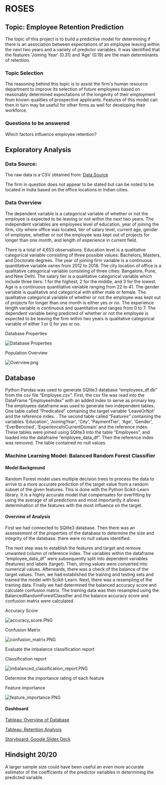 # ROSES

## Topic:  Employee Retention Prediction

The topic of this project is to build a predictive model for determining if there is an association between expectations of an employee leaving within the next two years and a variety of predictor variables. It was identified that the features 'Joining Year' (0.31) and ‘Age’ (0.19) are the main determinants of retention. 


### Topic Selection

The reasoning behind this topic is to assist the firm's human resource department to improve its selection of future employees based on reasonably determined expectations of the longevity of their employment from known qualities of prospective applicants. Features of this model can then in turn may be useful for other firms as well for developing their workforce.

### Questions to be answered 

Which factors influence employee retention? 

## Exploratory Analysis

### Data Source:

The raw data is a CSV obtained from: 
[Data Source](https://www.kaggle.com/datasets/tejashvi14/employee-future-prediction)

The firm in question does not appear to be stated but can be noted to be located in India based on the office locations in Indian cities.

### Data Overview

The dependent variable is a categorical variable of whether or not the employee is expected to be leaving or not within the next two years. The independent variables are employees level of education, year of joining the firm, city where office was located, tier of salary level, current age, gender of employee, whether or not the employee was kept out of projects for longer than one month, and length of experience in current field.

There is a total of 4,653 observations. Education level is a qualitative categorical variable consisting of three possible values: Bachelors, Masters, and Doctorate degrees. The year of joining firm variable is a continuous quantitative variable varies from 2012 to 2018. The city location of office is a qualitative categorical variable consisting of three cities: Bangalore, Pune, and New Delhi. The salary tier is a qualitative categorical variable which include three tiers: 1 for the highest, 2 for the middle, and 3 for the lowest. Age is a continuous quantitative variable ranging from 22 to 41. The gender variable is qualitative and categorical with either male or female. The qualitative categorical variable of whether or not the employee was kept out of projects for longer than one month is either yes or no. The experience length variable is continuous and quantitative and ranges from 0 to 7. The dependent variable being predicted of whether or not the employee is expected to be leaving the firm within two years is qualitative categorical variable of either 1 or 0 for yes or no.

Database Properties

![Database Properties](Images/df_properties.PNG)

Population Overview

![Overview.png](Images/Overview.png)

## Database

Python Pandas was used to generate SQlite3 database “employees_df.db”  from the csv file “Employee.csv". First, the csv file was read into the DataFrame  “EmployeeIndex” with an added index to serve as primary key. The employees dataframe was used to generate two independent tables. One table called “Predicated” containing the target variable ‘LeaveOrNot’ and the reference index. . The second table called “Features”  containing the variables 'Education', 'JoiningYear', 'City', 'PaymentTier', 'Age', 'Gender', 'EverBenched', ‘ExperienceInCurrentDomain’ and the reference index. These tables were joined using SQlite3 into the table “Employees”, and loaded into the dataframe “employee_data_df”. Then the reference index was removed. The table contained no null values. 

### Machine Learning Model: Balanced Random Forest Classifier 

####  Model Background 

Random Forest model uses multiple decision trees to process the data to arrive to a more accurate prediction of the target value from a random subset of the given features. This is done with the Python Scikit-Learn library. It is a highly accurate model that compensates for overfitting by using the average of all predictions and most importantly it allows determination of the features with the most influence on the target.

#### Overview of Analysis

First we had connected to SQlite3 database. Then there was an assesesment of the properties of the database to determine the size and integrity of the database. there were no null values identified. 

The next step was to establish the features and target and remove unwanted column of reference index. The variables within the dataframe “employee_data_df” were subsequently split into dependent variables (features) and labels (target). Then, string values were converted into numerical values.  Afterwards, there was a check of the balance of the target values. Then, we had established the training and testing sets and trained the model with Scikit-Learn. Next, there was a resampling of the training data. Finally we had determined the balanced accuracy score and calculate confusion matrix. The training data was then resampled using the BalancedRandomForestClassifier and the balance accuracy score and confusion matrix were calculated.

Accuracy Score

![accuracy_score.PNG](Images/accuracy_score.PNG)

Confusion Matrix

![confusion_matrix.PNG](Images/confusion_matrix.PNG)

Evaluate the imbalance classification report

Classification report

![imbalanced_classification_report.PNG](Images/imbalanced_classification_report.PNG)

Determine the importance rating of each feature

Feature importance

![feature_importance.PNG](Images/feature_importance.PNG)



#### Dashboard

[Tableau: Overview of Database](https://public.tableau.com/views/Overview_16731458673560/OVERVIEW_1?:language=en-US&:display_count=n&:origin=viz_share_link)

[Tableau: Retention Analysis](https://public.tableau.com/views/Retention_16732215158480/Retention?:language=en-US&:display_count=n&:origin=viz_share_link)

[Storyboard: Google Slides Deck](https://docs.google.com/presentation/d/1MwUGWD0oV54u0reO5Xjkq1sKSW_22-Wau55gW6GMRZY/edit?usp=sharing)


## Hindsight 20/20

A larger sample size could have been useful an even more accurate estimator of the coefficients of the predictor variables in determining the predicted variable.
